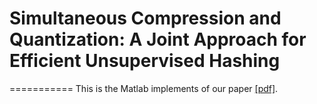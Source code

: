 # Simultaneous Compression and Quantization: A Joint Approach for Efficient Unsupervised Hashing
===========
This is the Matlab implements of our paper [[pdf]](https://arxiv.org/abs/1707.00809). 